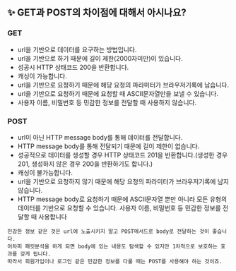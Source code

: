 ## ✨ GET과 POST의 차이점에 대해서 아시나요?

### GET

- url을 기반으로 데이터를 요구하는 방법입니다.
- url을 기반으로 하기 때문에 길이 제한(2000자미만)이 있습니다.
- 성공시 HTTP 상태코드 200을 반환합니다.
- 캐싱이 가능합니다.
- url을 기반으로 요청하기 때문에 해당 요청의 파라미터가 브라우저기록에 남습니다.
- url을 기반으로 요청하기 때문에 요청할 때 ASCII문자열만을 보낼 수 있습니다.
- 사용자 이름, 비밀번호 등 민감한 정보를 전달할 때 사용하지 않습니다.

### POST

- url이 아닌 HTTP message body를 통해 데이터를 전달합니다.
- HTTP message body를 통해 전달되기 때문에 길이 제한이 없습니다.
- 성공적으로 데이터를 생성할 경우 HTTP 상태코드 201을 반환합니다.(생성한 경우 201, 생성하지 않은 경우 200을 반환하기도 합니다.)
- 캐싱이 불가능합니다.
- url을 기반으로 요청하지 않기 때문에 해당 요청의 파라미터가 브라우저기록에 남지 않습니다.
- HTTP message body로 요청하기 때문에 ASCII문자열 뿐만 아니라 모든 유형의 데이터를 기반으로 요청할 수 있습니다.
  사용자 이름, 비밀번호 등 민감한 정보를 전달할 때 사용합니다

```
민감한 정보 같은 것은 url에 노출시키지 말고 POST메서드로 body로 전달하는 것이 좋습니다.
어차피 패킷분석을 하게 되면 body에 있는 내용도 탐색할 수 있지만 1차적으로 보호하는 효과를 갖게 됩니다.
따라서 회원가입이나 로그인 같은 민감한 정보를 다룰 때는 POST를 사용해야 하는 것이죠.
```
